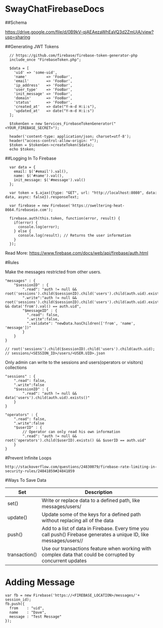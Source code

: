 SwayChatFirebaseDocs
====================

##Schema

https://drive.google.com/file/d/0B9kV-qjAEAezaWhEaVQ3d2ZmUjA/view?usp=sharing

##Generating JWT Tokens
~~~
  // https://github.com/firebase/firebase-token-generator-php
  include_once "FirebaseToken.php";
  
  $data = [
    'uid' => 'some-uid',
    'name'         => 'FooBar',
    'email'        => 'FooBar',
    'ip_address'   => 'FooBar',
    'user_type'    => 'FooBar',
    'init_message' => 'FooBar',
    'domain'       => 'FooBar',
    'status'       => 'FooBar',
    'created_at'   => date("Y-m-d H:i:s"),
    'updated_at'   => date("Y-m-d H:i:s")
  ];

  $tokenGen = new Services_FirebaseTokenGenerator("<YOUR_FIREBASE_SECRET>");
  
  header('content-type: application/json; charset=utf-8');
  header("access-control-allow-origin: *");
  $token = $tokenGen->createToken($data);
  echo $token;
~~~

##Logging In To Firebase
~~~
  var data = {
    email: $('#email').val(),
    name: $('#name').val(),
    init_message: $('#message').val()
  };

  var token = $.ajax({type: "GET", url: "http://localhost:8080", data: data, async: false}).responseText;
  
  var firebase = new Firebase('https://sweltering-heat-8664.firebaseio.com');
  
  firebase.auth(this.token, function(error, result) {
    if(error) {
      console.log(error);
    } else {
      console.log(result); // Returns the user information 
    }
  });
~~~
Read More: https://www.firebase.com/docs/web/api/firebase/auth.html

#Rules

Make the messages restricted from other users.

~~~
"messages" : {
    "$sessionID" : {
        ".read": "auth != null && root('sessions').child($sessionID).child('users').child(auth.uid).exists()",
        ".write":"auth != null && root('sessions').child($sessionID).child('users').child(auth.uid).exists() && data('from').val() == auth.uid",
        "$messageID" : {
          ".read": false,
          ".write":false, 
          ".validate": "newData.hasChildren(['from', 'name', 'message'])"
        }
    }
}

// root('sessions').child($sessionID).child('users').child(auth.uid);
// sessions/<SESSION_ID>/users/<USER.UID>.json
~~~

Only admin can write to the sessions and users(operators or visitors) collections
~~~
"sessions" : {
    ".read": false,
    ".write":false
    "$sessionID" : {
        ".read": "auth != null && data('users').child(auth.uid).exists()"
    }
}

"operators" : {
    ".read": false,
    ".write":false
    "$userID" : {
        // Operator can only read his own information
        ".read": "auth != null && root('operators').child($userID).exists() && $userID == auth.uid"
    }
}
~~~

#Prevent Infinite Loops

~~~
http://stackoverflow.com/questions/24830079/firebase-rate-limiting-in-security-rules/24841859#24841859
~~~

#Ways To Save Data

| Set           | Description                                                             | 
| ------------- |------------------------------------------------------------------------------| 
| set()         | Write or replace data to a defined path, like messages/users/<username> | 
| update()      | Update some of the keys for a defined path without replacing all of the data | 
| push()        | Add to a list of data in Firebase. Every time you call push() Firebase generates a unique ID, like messages/users/<unique-user-id>/<username> | 
| transaction() | Use our transactions feature when working with complex data that could be corrupted by concurrent updates | 


# Adding Message

~~~
var fb = new Firebase('https://<FIREBASE_LOCATION>/messages/'+ session_id);
fb.push({
  from    : "uid",
  name    : "Dave",
  message : "Test Message"
});
~~~







